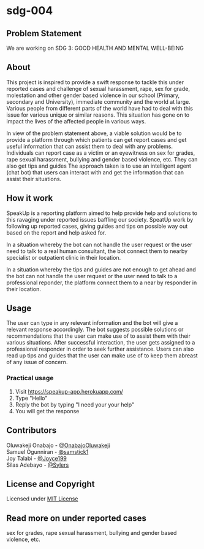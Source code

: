 # sdg-004


## Problem Statement

We are working on SDG 3: GOOD HEALTH AND MENTAL WELL-BEING

## About

This project is inspired to provide a swift response to tackle this under reported cases and challenge of sexual harassment, rape, sex for grade, molestation and other gender based violence in our school (Primary, secondary and University), immediate community and the world at large.
Various people from different parts of the world have had to deal with this issue for various unique or similar reasons. This situation has gone on to impact the lives of the affected people in various ways.

In view of the problem statement above, a viable solution would be to provide a platform through which patients can get report cases and get useful information that can assist them to deal with any problems. 
Individuals can report case as a victim or an eyewitness on sex for grades, rape sexual harassment, bullying and gender based violence, etc. They can also get tips and guides
The approach taken is to use an intelligent agent (chat bot) that users can interact with and get the information that can assist their situations.

##  How it work

SpeakUp is a reporting platform  aimed to help provide help and solutions to this ravaging under reported issues baffling our society. SpeatUp work by following up reported cases, giving guides and tips on possible way out based on the report and help asked for. 

In a situation whereby the bot can not handle the user request or the user need to talk to a real human consultant, the bot connect them to nearby specialist or outpatient clinic in their location.

In a situation whereby the tips and guides are not enough to get ahead and the bot can not handle the user request or the user need to talk to a professional reponder, the platform connect them to a near by responder in their location.

## Usage

The user can type in any relevant information and the bot will give a relevant response accordingly. The bot suggests possible solutions or recommendations that the user can make use of to assist them with their various situations.
After successful interaction, the user gets assigned to a professional responder in order to seek further assistance.
Users can also read up tips and guides that the user can make use of to keep them abreast of any issue of concern.

### Practical usage
1. Visit https://speakup-app.herokuapp.com/
2. Type "Hello"
3. Reply the bot by typing "I need your your help"
4. You will get the response

## Contributors
Oluwakeji Onabajo - [@OnabajoOluwakeji](https://github.com/OnabajoOluwakeji)\
Samuel Ogunniran - [@samstick1](https://github.com/samstick1) \
Joy Talabi - [@Joyce199](https://github.com/Joyce199) \
Silas Adebayo - [@Sylers](https://github.com/Sylers)


## License and Copyright

Licensed under [MIT License](LICENSE)

## Read more on under reported cases

sex for grades, rape sexual harassment, bullying and gender based violence, etc. 

